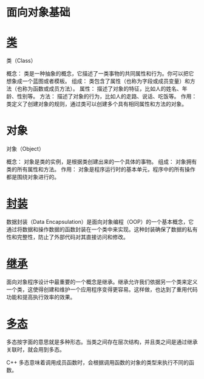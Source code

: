 # 面向对象基础


# [类](https://www.runoob.com/cplusplus/cpp-classes-objects.html)
类（Class）

概念： 类是一种抽象的概念，它描述了一类事物的共同属性和行为。你可以把它想象成一个蓝图或者模板。
组成： 类包含了属性（也称为字段或成员变量）和方法（也称为函数或成员方法）。
属性： 描述了对象的特征，比如人的姓名、年龄、性别等。
方法： 描述了对象的行为，比如人的走路、说话、吃饭等。
作用： 类定义了创建对象的规则，通过类可以创建多个具有相同属性和方法的对象。

# 对象
对象（Object）

概念： 对象是类的实例，是根据类创建出来的一个具体的事物。
组成： 对象拥有类的所有属性和方法。
作用： 对象是程序运行时的基本单元，程序中的所有操作都是围绕对象进行的。
# [封装](https://www.runoob.com/cplusplus/cpp-data-encapsulation.html)
数据封装（Data Encapsulation）是面向对象编程（OOP）的一个基本概念，它通过将数据和操作数据的函数封装在一个类中来实现。这种封装确保了数据的私有性和完整性，防止了外部代码对其直接访问和修改。
# [继承](https://www.runoob.com/cplusplus/cpp-inheritance.html)
面向对象程序设计中最重要的一个概念是继承。继承允许我们依据另一个类来定义一个类，这使得创建和维护一个应用程序变得更容易。这样做，也达到了重用代码功能和提高执行效率的效果。

# [多态](https://www.runoob.com/cplusplus/cpp-polymorphism.html)
多态按字面的意思就是多种形态。当类之间存在层次结构，并且类之间是通过继承关联时，就会用到多态。

C++ 多态意味着调用成员函数时，会根据调用函数的对象的类型来执行不同的函数。